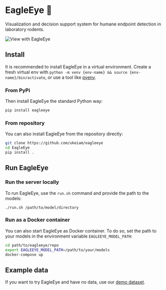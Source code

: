 # EagleEye 🦅

Visualization and decision support system for humane endpoint detection in laboratory rodents.

![View with EagleEye](https://github.com/UKEIAM/EagleEye/assets/11088297/0306df34-fd9c-457a-81dd-ad24aef952c7)

## Install

It is recommended to install EagleEye in a virtual environment. Create a fresh
virtual env with `python -m venv {env-name} && source
{env-name}/bin/activate`, or use a tool like 
[pyenv](https://github.com/pyenv/pyenv).

### From PyPi
Then install EagleEye the standard Python way:

```sh
pip install eagleeye
```

### From repository
You can also install EagleEye from the repository directly:

```sh
git clone https://github.com/ukeiam/eagleeye
cd EagleEye
pip install .
```


## Run EagleEye

### Run the server locally
To run EagleEye, use the ```run.sh``` command and provide the path to the
models:

```
./run.sh /path/to/model/directory
```

### Run as a Docker container
You can also start EagleEye as Docker container. To do so, set the path to your
models in the environment variable `EAGLEEYE_MODEL_PATH`:

```sh
cd path/to/eagleeye/repo
export EAGLEEYE_MODEL_PATH=/path/to/your/models
docker-compose up
```

## Example data
If you want to try EagleEye and have no data, use our [demo dataset](https://www.fdr.uni-hamburg.de/record/16079).
